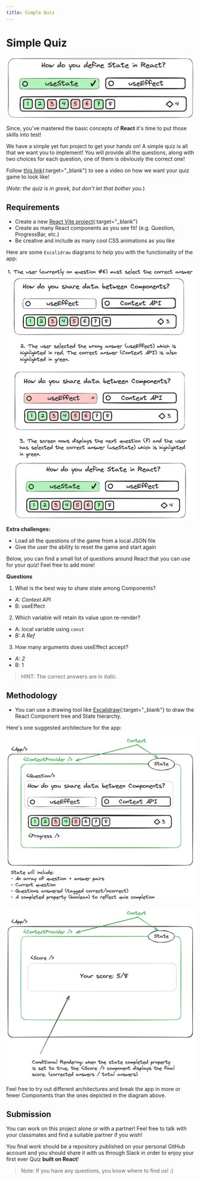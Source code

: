```yaml
---
title: Simple Quiz
---
```


# Simple Quiz

![](./assets/Quiz.Steps.demo.png)

Since, you've mastered the basic concepts of **React** it's time to put those skills into test!

We have a simple yet fun project to get your hands on! A simple quiz is all that we want you to implement! You will provide all the questions, along with two choices for each question, one of them is obviously the correct one!

Follow [this link](https://www.youtube.com/watch?v=3YUI2S7iot8){:target="_blank"} to see a video on how we want your quiz game to look like! 

(_Note: the quiz is in greek, but don't let that bother you._) 

## Requirements

- Create a new [React Vite project](https://vitejs.dev/){:target="_blank"}
- Create as many React components as you see fit! (e.g. Question, ProgressBar, etc.)
- Be creative and include as many cool CSS animations as you like 

Here are some `Excalidraw` diagrams to help you with the functionality of the app:

![](./assets/Quiz.Steps.excalidraw.png)

**Extra challenges:**

- Load all the questions of the game from a local JSON file 
- Give the user the ability to reset the game and start again

Below, you can find a small list of questions around React that you can use for your quiz! Feel free to add more!

**Questions**

1. What is the best way to share state among Components?
  - _A: Context API_
  - B: useEffect
2. Which variable will retain its value upon re-render?
  - A: local variable using `const`
  - _B: A Ref_
3. How many arguments does useEffect accept?
  - _A: 2_
  - B: 1

> HINT: The correct answers are in _italic_.

## Methodology

- You can use a drawing tool like [Excalidraw](){:target="_blank"} to draw the React Component tree and State hierarchy.

Here's one suggested architecture for the app:

![](./assets/Quiz.Components.01.excalidraw.png)

![](./assets/Quiz.Components.02.excalidraw.png)

Feel free to try out different architectures and break the app in more or fewer Components than the ones depicted in the diagram above.

## Submission

You can work on this project alone or with a partner! Feel free to talk with your classmates and find a suitable partner if you wish!

You final work should be a repository published on your personal GitHub account and you should share it with us through Slack in order to enjoy your first ever Quiz **built on React**!

> Note: If you have any questions, you know where to find us! :)
